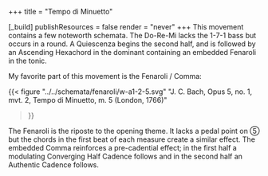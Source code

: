 +++
title = "Tempo di Minuetto"

[_build]
publishResources = false
render = "never"
+++
This movement contains a few noteworth schemata. The Do-Re-Mi lacks the 1-7-1
bass but occurs in a round. A Quiescenza begins the second half, and is
followed by an Ascending Hexachord in the dominant containing an embedded
Fenaroli in the tonic.

My favorite part of this movement is the Fenaroli / Comma:

{{<
  figure
  "../../schemata/fenaroli/w-a1-2-5.svg"
  "J. C. Bach, Opus 5, no. 1, mvt. 2, Tempo di Minuetto, m. 5 (London, 1766)"
>}}

The Fenaroli is the riposte to the opening theme. It lacks a pedal point on ➄
but the chords in the first beat of each measure create a similar effect. The
embedded Comma reinforces a pre-cadential effect; in the first half a
modulating Converging Half Cadence follows and in the second half an Authentic
Cadence follows.

